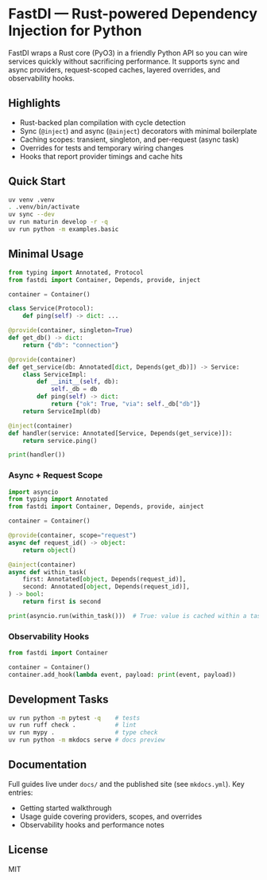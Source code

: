 # FastDI — Rust-powered Dependency Injection for Python

FastDI wraps a Rust core (PyO3) in a friendly Python API so you can wire services quickly without sacrificing performance. It supports sync and async providers, request-scoped caches, layered overrides, and observability hooks.

## Highlights

- Rust-backed plan compilation with cycle detection
- Sync (`@inject`) and async (`@ainject`) decorators with minimal boilerplate
- Caching scopes: transient, singleton, and per-request (async task)
- Overrides for tests and temporary wiring changes
- Hooks that report provider timings and cache hits

## Quick Start

```bash
uv venv .venv
. .venv/bin/activate
uv sync --dev
uv run maturin develop -r -q
uv run python -m examples.basic
```

## Minimal Usage

```python
from typing import Annotated, Protocol
from fastdi import Container, Depends, provide, inject

container = Container()

class Service(Protocol):
    def ping(self) -> dict: ...

@provide(container, singleton=True)
def get_db() -> dict:
    return {"db": "connection"}

@provide(container)
def get_service(db: Annotated[dict, Depends(get_db)]) -> Service:
    class ServiceImpl:
        def __init__(self, db):
            self._db = db
        def ping(self) -> dict:
            return {"ok": True, "via": self._db["db"]}
    return ServiceImpl(db)

@inject(container)
def handler(service: Annotated[Service, Depends(get_service)]):
    return service.ping()

print(handler())
```

### Async + Request Scope

```python
import asyncio
from typing import Annotated
from fastdi import Container, Depends, provide, ainject

container = Container()

@provide(container, scope="request")
async def request_id() -> object:
    return object()

@ainject(container)
async def within_task(
    first: Annotated[object, Depends(request_id)],
    second: Annotated[object, Depends(request_id)],
) -> bool:
    return first is second

print(asyncio.run(within_task()))  # True: value is cached within a task
```

### Observability Hooks

```python
from fastdi import Container

container = Container()
container.add_hook(lambda event, payload: print(event, payload))
```

## Development Tasks

```bash
uv run python -m pytest -q    # tests
uv run ruff check .           # lint
uv run mypy .                 # type check
uv run python -m mkdocs serve # docs preview
```

## Documentation

Full guides live under `docs/` and the published site (see `mkdocs.yml`). Key entries:
- Getting started walkthrough
- Usage guide covering providers, scopes, and overrides
- Observability hooks and performance notes

## License
MIT
